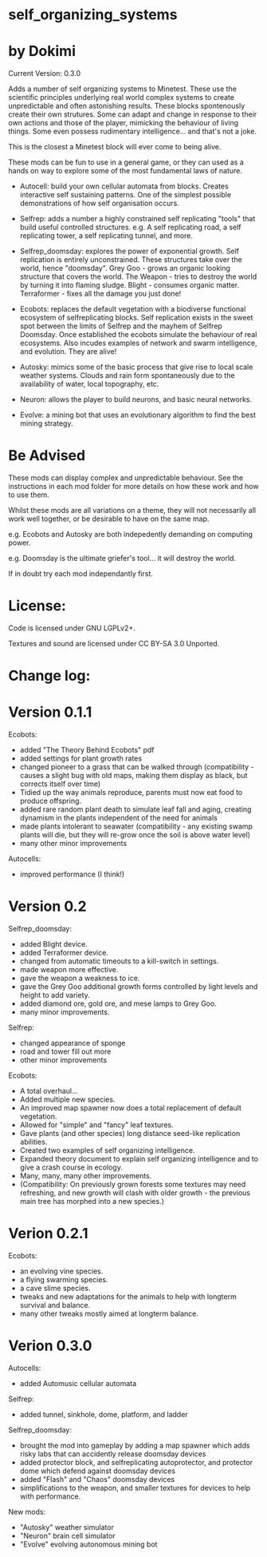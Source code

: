 # self_organizing_systems
# by Dokimi

Current Version: 0.3.0

Adds a number of self organizing systems to Minetest. These use the scientific principles underlying real world complex systems to create unpredictable and often astonishing results. These blocks spontenously create their own strutures. Some can adapt and change in response to their own actions and those of the player, mimicking the behaviour of living things. Some even possess rudimentary intelligence... and that's not a joke. 

This is the closest a Minetest block will ever come to being alive.

These mods can be fun to use in a general game, or they can used as a hands on way to explore some of the most fundamental laws of nature.



  - Autocell: build your own cellular automata from blocks. Creates interactive self sustaining patterns. One of the simplest possible demonstrations of how self organisation occurs.

  - Selfrep: adds a number a highly constrained self replicating "tools" that build useful controlled structures. e.g. A self replicating road, a self replicating tower, a self replicating tunnel, and more.
  
  - Selfrep_doomsday: explores the power of exponential growth. Self replication is entirely unconstrained. These structures take over the world, hence "doomsday". Grey Goo - grows an organic looking structure that covers the world. The Weapon - tries to destroy the world by turning it into flaming sludge. Blight - consumes organic matter. Terraformer - fixes all the damage you just done!
  
  - Ecobots: replaces the default vegetation with a biodiverse functional ecosystem of selfreplicating blocks. Self replication exists in the sweet spot between the limits of Selfrep and the mayhem of Selfrep Doomsday. Once established the ecobots simulate the behaviour of real ecosystems. Also incudes examples of network and swarm intelligence, and evolution. They are alive!
  
  - Autosky: mimics some of the basic process that give rise to local scale weather systems. Clouds and rain form spontaneously due to the availability of water, local topography, etc.
  
  - Neuron: allows the player to build neurons, and basic neural networks.
  
  - Evolve: a mining bot that uses an evolutionary algorithm to find the best mining strategy.
  
# Be Advised

These mods can display complex and unpredictable behaviour. See the instructions in each mod folder for more details on how these work and how to use them.

Whilst these mods are all variations on a theme, they will not necessarily all work well together, or be desirable to have on the same map. 

e.g. Ecobots and Autosky are both indepedently demanding on computing power.

e.g. Doomsday is the ultimate griefer's tool... it will destroy the world. 

If in doubt try each mod independantly first.




# License:

Code is licensed under GNU LGPLv2+.

Textures and sound are licensed under CC BY-SA 3.0 Unported.





# Change log:

# Version 0.1.1

Ecobots:
 -  added "The Theory Behind Ecobots" pdf
- added settings for plant growth rates
- changed pioneer to a grass that can be walked through (compatibility -  causes a slight bug with old maps, making them display as black, but corrects itself over time)
- Tidied up the way animals reproduce, parents must now eat food to produce offspring.
- added rare random plant death to simulate leaf fall and aging, creating dynamism in the plants independent of the need for animals
- made plants intolerant to seawater (compatibility - any existing swamp plants will die, but they will re-grow once the soil is above water level)
- many other minor improvements

Autocells:
- improved performance (I think!)

# Version 0.2

Selfrep_doomsday:
- added Blight device.
- added Terraformer device.
- changed from automatic timeouts to a kill-switch in settings.
- made weapon more effective.
- gave the weapon a weakness to ice.
- gave the Grey Goo additional growth forms controlled by light levels and height to add variety.
- added diamond ore, gold ore, and mese lamps to Grey Goo.
- many minor improvements.

Selfrep:
- changed appearance of sponge
- road and tower fill out more
- other minor improvements

Ecobots:
- A total overhaul...
- Added multiple new species.
- An improved map spawner now does a total replacement of default vegetation.
- Allowed for "simple" and "fancy" leaf textures.
- Gave plants (and other species) long distance seed-like replication abilities.
- Created two examples of self organizing intelligence.
- Expanded theory document to explain self organizing intelligence and to give a crash course in ecology.
- Many, many, many other improvements.
- (Compatibility: On previously grown forests some textures may need refreshing, and new growth will clash with older growth - the previous main tree has morphed into a new species.)


# Verion 0.2.1

Ecobots:
- an evolving vine species.
- a flying swarming species.
- a cave slime species.
- tweaks and new adaptations for the animals to help with longterm survival and balance.
- many other tweaks mostly aimed at longterm balance.


# Verion 0.3.0

Autocells:
- added Automusic cellular automata

Selfrep:
- added tunnel, sinkhole, dome, platform, and ladder


Selfrep_doomsday:
- brought the mod into gameplay by adding a map spawner which adds risky labs that can accidently release doomsday devices
- added protector block, and selfreplicating autoprotector, and protector dome which defend against doomsday devices
- added "Flash" and "Chaos" doomsday devices
- simplifications to the weapon, and smaller textures for devices to help with performance.

New mods:
- "Autosky" weather simulator
- "Neuron" brain cell simulator
- "Evolve" evolving autonomous mining bot

